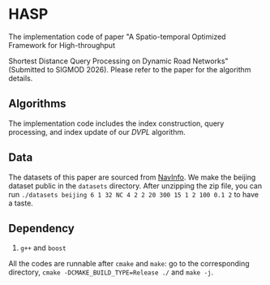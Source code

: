 # HASP
The implementation code of paper "A Spatio-temporal Optimized Framework for High-throughput

Shortest Distance Query Processing on Dynamic Road Networks" (Submitted to SIGMOD 2026). Please refer to the paper for the algorithm details. 


## Algorithms

The implementation code includes the index construction, query processing, and index update of our *DVPL* algorithm. 


## Data
The datasets of this paper are sourced from [NavInfo](https://en.navinfo.com/). We make the beijing dataset public in the `datasets` directory. After unzipping the zip file, you can run `./datasets beijing 6 1 32 NC 4 2 2 20 300 15 1 2 100 0.1 2` to have a taste.



## Dependency

1. `g++` and `boost`

All the codes are runnable after `cmake` and `make`: go to the corresponding directory, `cmake -DCMAKE_BUILD_TYPE=Release ./` and `make -j`.
